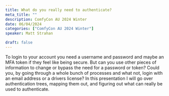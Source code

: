 ```yaml
---
title: What do you really need to authenticate?
meta_title: ""
description: ComfyCon AU 2024 Winter
date: 06/04/2024
categories: ["ComfyCon AU 2024 Winter"]
speaker: Matt Strahan

draft: false
---
```

To login to your account you need a username and password and maybe an MFA token if they feel like being secure. But can you use other pieces of information to change or bypass the need for a password or token? Could you, by going through a whole bunch of processes and what not, login with an email address or a drivers license? In this presentation I will go over authentication trees, mapping them out, and figuring out what can really be used to authenticate.
